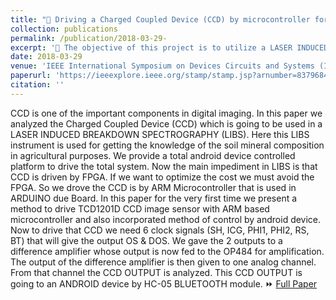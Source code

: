 ```yaml
---
title: "📝 Driving a Charged Coupled Device (CCD) by microcontroller for LIBS based application"
collection: publications
permalink: /publication/2018-03-29- 
excerpt: '🎯 The objective of this project is to utilize a LASER INDUCED BREAKDOWN SPECTROGRAPHY (LIBS) instrument for soil mineral composition analysis in agriculture, facilitated by an Android-controlled platform.'
date: 2018-03-29
venue: 'IEEE International Symposium on Devices Circuits and Systems (ISDCS), 2018'
paperurl: 'https://ieeexplore.ieee.org/stamp/stamp.jsp?arnumber=8379684'
citation: ''
---
```

CCD is one of the important components in digital imaging. In this paper we analyzed the Charged Coupled Device (CCD) which is going to be used in a LASER INDUCED BREAKDOWN SPECTROGRAPHY (LIBS). Here this LIBS instrument is used for getting the knowledge of the soil mineral composition in agricultural purposes. We provide a total android device controlled platform to drive the total system. Now the main impediment in LIBS is that CCD is driven by FPGA. If we want to optimize the cost we must avoid the FPGA. So we drove the CCD is by ARM Microcontroller that is used in ARDUINO due Board. In this paper for the very first time we present a method to drive TCD1201D CCD image sensor with ARM based microcontroller and also incorporated method of control by android device. Now to drive that CCD we need 6 clock signals (SH, ICG, PHI1, PHI2, RS, BT) that will give the output OS & DOS. We gave the 2 outputs to a difference amplifier whose output is now fed to the OP484 for amplification. The output of the difference amplifier is then given to one analog channel. From that channel the CCD OUTPUT is analyzed. This CCD OUTPUT is going to an ANDROID device by HC-05 BLUETOOTH module. ⏩ [Full Paper](https://ieeexplore.ieee.org/stamp/stamp.jsp?arnumber=8379684)
